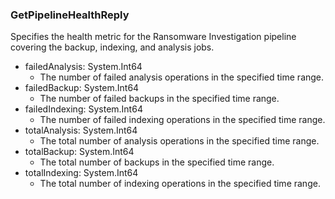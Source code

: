### GetPipelineHealthReply
Specifies the health metric for the Ransomware Investigation pipeline covering the backup, indexing, and analysis jobs.

- failedAnalysis: System.Int64
  - The number of failed analysis operations in the specified time range.
- failedBackup: System.Int64
  - The number of failed backups in the specified time range.
- failedIndexing: System.Int64
  - The number of failed indexing operations in the specified time range.
- totalAnalysis: System.Int64
  - The total number of analysis operations in the specified time range.
- totalBackup: System.Int64
  - The total number of backups in the specified time range.
- totalIndexing: System.Int64
  - The total number of indexing operations in the specified time range.

